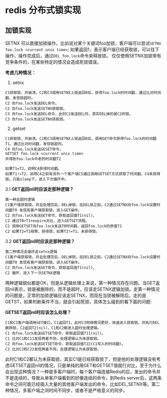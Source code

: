 # redis 分布式锁实现

## 加锁实现

SETNX 可以直接加锁操作，比如说对某个关键词foo加锁，客户端可以尝试`SETNX foo.lock <current unix time>`;
如果返回1，表示客户端已经获取锁，可以往下操作，操作完成后，通过`DEL foo.lock`命令来释放锁。
仅仅使用SETNX加锁带有竞争条件的，在某些特定的情况会造成死锁错误。

__考虑几种情况：__


1. setnx

```
C1获取锁，并崩溃。C2和C3调用SETNX上锁返回0后，获得foo.lock的时间戳，通过比对时间戳，发现锁超时。
C2 向foo.lock发送DEL命令。
C2 向foo.lock发送SETNX获取锁。
C3 向foo.lock发送DEL命令，此时C3发送DEL时，其实DEL掉的是C2的锁。
C3 向foo.lock发送SETNX获取锁。
```

2. getset

```
C1获取锁，并崩溃。C2和C3调用SETNX上锁返回0后，调用GET命令获得foo.lock的时间戳T1，通过比对时间戳，发现锁超时。
C4 向foo.lock发送GESET命令，
GETSET foo.lock <current unix time>
并得到foo.lock中老的时间戳T2

如果T1=T2，说明C4获得时间戳。
如果T1!=T2，说明C4之前有另外一个客户端C5通过调用GETSET方式获取了时间戳，C4未获得锁。只能sleep下，进入下次循环中。
```

3.1 __GET返回nil时应该走那种逻辑？__

```
第一种走超时逻辑
C1客户端获取锁，并且处理完后，DEL掉锁，在DEL锁之前。C2通过SETNX向foo.lock设置时间戳T0 发现有客户端获取锁，进入GET操作。
C2 向foo.lock发送GET命令，获取返回值T1(nil)。
C2 通过T0>T1+expire对比，进入GETSET流程。
C2 调用GETSET向foo.lock发送T0时间戳，返回foo.lock的原值T2
C2 如果T2=T1相等，获得锁，如果T2!=T1，未获得锁。
```

3.2 __GET返回nil时应该走那种逻辑？__

```
第二种情况走循环走setnx逻辑
C1客户端获取锁，并且处理完后，DEL掉锁，在DEL锁之前。C2通过SETNX向foo.lock设置时间戳T0 发现有客户端获取锁，进入GET操作。
C2 向foo.lock发送GET命令，获取返回值T1(nil)。
C2 循环，进入下一次SETNX逻辑
```

两种逻辑貌似都是OK，但是从逻辑处理上来说，第一种情况存在问题。当GET返回nil表示，锁是被删除的，而不是超时，应该走SETNX逻辑加锁。走第一种情况的问题是，正常的加锁逻辑应该走SETNX，而现在当锁被解除后，走的是GETST，如果判断条件不当，就会引起死锁，具体怎么碰到的看下面的问题:

__GETSET返回nil时应该怎么处理？__

```
C1和C2客户端调用GET接口，C1返回T1，此时C3网络情况更好，快速进入获取锁，并执行DEL删除锁，C2返回T2(nil)，C1和C2都进入超时处理逻辑。
C1 向foo.lock发送GETSET命令，获取返回值T11(nil)。
C1 比对C1和C11发现两者不同，处理逻辑认为未获取锁。
C2 向foo.lock发送GETSET命令，获取返回值T22(C1写入的时间戳)。
C2 比对C2和C22发现两者不同，处理逻辑认为未获取锁。
```

此时C1和C2都认为未获取锁，其实C1是已经获取锁了，但是他的处理逻辑没有考虑GETSET返回nil的情况，只是单纯的用GET和GETSET值就行对比，至于为什么会出现这种情况？一种是多客户端时，每个客户端连接Redis的后，发出的命令并不是连续的，导致从单客户端看到的好像连续的命令，到Redis server后，这两条命令之间可能已经插入大量的其他客户端发出的命令，比如DEL,SETNX等。第二种情况，多客户端之间时间不同步，或者不是严格意义的同步。

